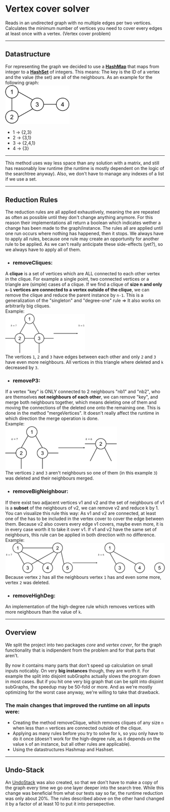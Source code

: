 # Vertex cover solver

Reads in an undirected graph with no multiple edges per two vertices.
Calculates the minimum number of vertices you need to cover every edges at least once with a vertex. (Vertex cover problem)

---
## Datastructure
For representing the graph we decided to use a **[HashMap](https://docs.oracle.com/javase/10/docs/api/java/util/HashMap.html "JavaDoc")** that maps from integer to a **[HashSet](https://docs.oracle.com/javase/10/docs/api/java/util/HashSet.html "JavaDoc")** of integers. This means: The key is the ID of a vertex and the value (the set) are all of the neighbours. 
As an example for the following graph:  
<img src="https://raw.githubusercontent.com/GWSoftwareTools/VertexCover/master/pictures/graph.png" width="40%" alt="simple graph">
* 1 -> {2,3}
* 2 -> {3,1}
* 3 -> {2,4,1}
* 4 -> {3}

---

This method uses way less space than any solution with a matrix, and still has reasonably low runtime (the runtime is mostly
dependent on the logic of the searchtree anyway).
Also, we don't have to manage any indexes of a list if we use a set.

---

## Reduction Rules

The reduction rules are all applied exhaustively, meaning the are repeated as often as possible until they don't change anything anymore. For this reason their implementations all return a boolean which indicates wether a change has been made to the graph/instance. The rules all are applied until one run occurs where nothing has happened, then it stops. We always have to apply all rules, because one rule may create an opportunity for another rule to be applied. As we can't really anticipate these side-effects (yet?), so we always have to apply all of them.

* ### removeCliques: 

A **clique** is a set of vertices which are ALL connected to each other vertex in the clique. For example a single point,
two connected vertices or a triangle are (simple) cases of a clique. If we find a clique of **size n and only `n-1` vertices
are connected to a vertex outside of the clique**, we can remove the clique and reduce the parent instance by `n-1`.
This is a generalization of the "singleton" and "degree-one" rule => It also works on arbitrarily big cliques.  
Example:  
<img src="https://raw.githubusercontent.com/GWSoftwareTools/VertexCover/master/pictures/removeCliques.png" width="50%" alt="removeCliques">  
The vertices `1`, `2` and `3` have edges between each other and only `2` and `3` have even more neighbours. All vertices in this triangle where deleted and `k` decreased by `3`.


* ### removeP3:

If a vertex "key" is ONLY connected to 2 neighbours "nb1" and "nb2", who are themselves **not neighbours of each other**, we can
remove "key", and merge both neighbours together, which means deleting one of them and moving the connections of the
deleted one onto the remaining one. This is done in the method "mergeVertices". It doesn't really affect the runtime
in which direction the merge operation is done.  
Example:  
<img src="https://raw.githubusercontent.com/GWSoftwareTools/VertexCover/master/pictures/removeP3.png" width="70%" alt="removeP3">  
The vertices `2` and `3` aren't neighbours so one of them (in this example `3`) was deleted and their neighbours merged.


* ### removeBigNeighbour:

If there exist two adjacent vertices v1 and v2 and the set of neighbours of v1 is a **subset** of the neighbours of
v2, we can remove v2 and reduce k by 1.
You can visualize this rule this way: As v1 and v2 are connected, at least one of the has to be included in the
vertex cover to cover the edge between them. Because v2 also covers every edge v1 covers, maybe even more, it
is in every case worth it to take it over v1. If v1 and v2 have the same set of neighbours, this rule can
be applied in both direction with no difference.  
Example:  
<img src="https://raw.githubusercontent.com/GWSoftwareTools/VertexCover/master/pictures/removeBigNeighbour.png" width="100%" alt="removeBigNeighbour">  
Because vertex `2` has all the neighbours vertex `1` has and even some more, vertex `2` was deleted.  


* ### removeHighDeg:

An implementation of the high-degree rule which removes vertices with more neighbours than the value of `k`.

---

## Overview 
We split the project into two packages *core* and *vertex cover*, for the graph functionality that is indipendent from the problem and for that parts that aren't.

By now it contains many parts that don't speed up calculation on small inputs noticably. On very **big instances** though, they are worth it. For example the split into disjoint subGraphs actually slows the program down in most cases. But if you hit one very big graph that can be split into disjoint subGraphs, the speedup may be 50-fold or more. And as we're mostly optimizing for the worst case anyway, we're willing to take that drawback.

### The main changes that improved the runtime on all inputs were:
* Creating the method removeClique, which removes cliques of any size `n` when less than `n` vertices are connected outside of the clique.
* Applying as many rules before you try to solve for `k`, so you only have to do it once (doesn't work for the high-degree rule, as it depends on the value `k` of an instance, but all other rules are applicable).
* Using the datastructures Hashmap and Hashset.

---

## Undo-Stack
An [UndoStack](./src/vertexCover/advanced/UndoStack.java "UndoStack") was also created, so that we don't have to make a copy of the graph every time we go one layer deeper into
the search tree. While this change was beneficial from what our tests say so far, the runtime reduction was only about 20%.
The rules described above on the other hand changed it by a factor of at least 10 to put it into persepective.
